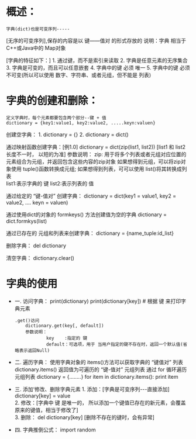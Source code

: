 #  概述：
    字典(dict)也是可变序列-----
   [无序的可变序列],保存的内容是以 键——值对  的形式存放的
    说明：字典 相当于 C++或Java中的 Map对象
    
   [字典的特征如下：]
    1. 通过键，而不是索引来读取
    2. 字典是任意元素的无序集合
    3. 字典是可变的，而且可以任意嵌套
    4. 字典中的键 必须 唯一
    5. 字典中的键 必须 不可变(所以可以使用 数字、字符串、或者元组，但不能是 列表)
    
    
    
#  字典的创建和删除：
    定义字典时，每个元素都要包含两个部分--键 + 值
    dictionary = {key1:value1, key2:value2, .....keyn:valuen}
   
   创建空字典：
        1. dictionary = {}
        2. dictionary = dict()
        
   通过映射函数创建字典：[例1.0]
        dictionary = dict(zip(list1, list2))   [list1 和 list2 长度不一时， 以短的为准]
        参数说明：
                zip:  用于将多个列表或者元组对应位置的元素组合为元组，并返回包含这些内容的zip对象
                      如果想得到元组，可以将zip对象使用 tuple()函数转换成元组;
                      如果想得到列表，可可以使用 list()将其转换成列表   
                list1:表示字典的 键
                list2:表示列表的 值
    
   通过给定的 “键-值对” 创建字典：
        dictionary = dict(key1 = value1, key2 = value2, .... keyn = valuen)
        
   通过使用dict的对象的 formkeys() 方法创建值为空的字典
        dictionary = dict.formkys(list)
    
   通过已存在的 元组和列表来创建字典：
        dictionary = {name_tuple:id_list}
   
   删除字典：
        del dictionary
        
   清空字典：
        dictionary.clear() 
    

# 字典的使用
   -    一. 访问字典：
            print(dictionary)
            print(dictionary[key])  # 根据 键 来打印字典元素
            
            .get()访问
                dictionary.get(key[, default])
                参数说明：
                        key    :指定的 键
                        default：可选项，用于 当用户指定的键不存在时，返回一个默认值(省略表示返回Null)       
   -    二. 遍历字典：
            使用字典对象的 items()方法可以获取字典的 “键值对” 列表
                    dictionary.items()
                    返回值为可遍历的 “键-值对” 元组列表
            通过 for 循环遍历元组列表
                    dictionary = {........}
                    for item in dictionary.items():
                        print item
    
   -    三. 添加‘修改、删除字典元素
            1. 添加：[字典是可变序列---直接添加] 
                    dictionary[key] = value            
            2. 修改：[字典中 键 是唯一的， 所以添加一个键值已存在的新元素，会覆盖原来的键值，相当于修改了]            
            3. 删除：
                    del dictionary[key]
                    [删除不存在的键时，会有异常]
    
   -    四. 字典推倒公式：
            import random 
    